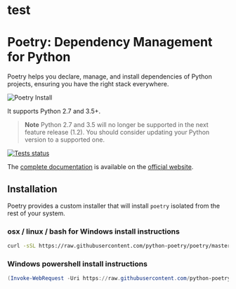 # test

# Poetry: Dependency Management for Python

Poetry helps you declare, manage, and install dependencies of Python projects,
ensuring you have the right stack everywhere.

![Poetry Install](https://raw.githubusercontent.com/python-poetry/poetry/master/assets/install.gif)

It supports Python 2.7 and 3.5+.

> **Note** Python 2.7 and 3.5 will no longer be supported in the next feature release (1.2). You should consider updating your Python version to a supported one.

[![Tests status](https://github.com/python-poetry/poetry/workflows/Tests/badge.svg?branch=master&event=push)](https://github.com/python-poetry/poetry/actions?query=workflow%3ATests+branch%3Amaster+event%3Apush)

The [complete documentation](https://python-poetry.org/docs/) is available on the [official website](https://python-poetry.org).

## Installation

Poetry provides a custom installer that will install `poetry` isolated
from the rest of your system.

### osx / linux / bash for Windows install instructions

```bash
curl -sSL https://raw.githubusercontent.com/python-poetry/poetry/master/install-poetry.py | python -
```

### Windows powershell install instructions

```powershell
(Invoke-WebRequest -Uri https://raw.githubusercontent.com/python-poetry/poetry/master/install-poetry.py -UseBasicParsing).Content | python -
```